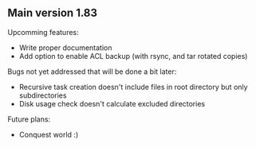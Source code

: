 ## Main version 1.83

Upcomming features:

- Write proper documentation
- Add option to enable ACL backup (with rsync, and tar rotated copies)

Bugs not yet addressed that will be done a bit later:

- Recursive task creation doesn't include files in root directory but only subdirectories
- Disk usage check doesn't calculate excluded directories

Future plans:

- Conquest world :)
